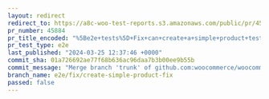 ```yaml
---
layout: redirect
redirect_to: https://a8c-woo-test-reports.s3.amazonaws.com/public/pr/45884/e2e/index.html
pr_number: 45884
pr_title_encoded: "%5Be2e+tests%5D+Fix+can+create+a+simple+product+tests"
pr_test_type: e2e
last_published: "2024-03-25 12:37:46 +0000"
commit_sha: 01a726692ae77f68b636ac96daa7b3b00ee9b55b
commit_message: "Merge branch 'trunk' of github.com:woocommerce/woocommerce into e2e/f…"
branch_name: e2e/fix/create-simple-product-fix
passed: false
---
```

